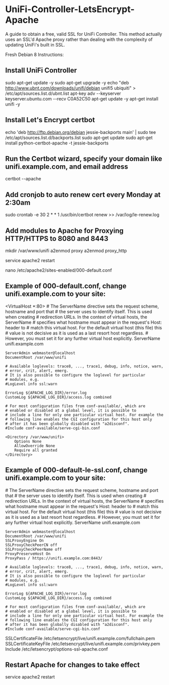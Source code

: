 # UniFi-Controller-LetsEncrypt-Apache
A guide to obtain a free, valid SSL for UniFi Controller. This method actually uses an SSL'd Apache proxy rather than dealing with the complexity of updating UniFi's built in SSL.

Fresh Debian 8 Instructions:

## Install UniFi Controller
sudo apt-get update -y
sudo apt-get upgrade -y
echo "deb http://www.ubnt.com/downloads/unifi/debian unifi5 ubiquiti" > /etc/apt/sources.list.d/ubnt.list 
apt-key adv --keyserver keyserver.ubuntu.com --recv C0A52C50
apt-get update -y
apt-get install unifi -y

## Install Let's Encrypt certbot
echo 'deb http://ftp.debian.org/debian jessie-backports main' | sudo tee /etc/apt/sources.list.d/backports.list
sudo apt-get update
sudo apt-get install python-certbot-apache -t jessie-backports

## Run the Certbot wizard, specify your domain like unifi.example.com, and email address
certbot --apache

## Add cronjob to auto renew cert every Monday at 2:30am
sudo crontab -e
30 2 * * 1 /usr/bin/certbot renew >> /var/log/le-renew.log

## Add modules to Apache for Proxying HTTP/HTTPS to 8080 and 8443
mkdir /var/www/unifi
a2enmod proxy
a2enmod proxy_http

service apache2 restart

nano /etc/apache2/sites-enabled/000-default.conf

## Example of 000-default.conf, change unifi.example.com to your site:

<VirtualHost *:80>
	# The ServerName directive sets the request scheme, hostname and port that
	# the server uses to identify itself. This is used when creating
	# redirection URLs. In the context of virtual hosts, the ServerName
	# specifies what hostname must appear in the request's Host: header to
	# match this virtual host. For the default virtual host (this file) this
	# value is not decisive as it is used as a last resort host regardless.
	# However, you must set it for any further virtual host explicitly.
	ServerName unifi.example.com

	ServerAdmin webmaster@localhost
	DocumentRoot /var/www/unifi

	# Available loglevels: trace8, ..., trace1, debug, info, notice, warn,
	# error, crit, alert, emerg.
	# It is also possible to configure the loglevel for particular
	# modules, e.g.
	#LogLevel info ssl:warn

	ErrorLog ${APACHE_LOG_DIR}/error.log
	CustomLog ${APACHE_LOG_DIR}/access.log combined

	# For most configuration files from conf-available/, which are
	# enabled or disabled at a global level, it is possible to
	# include a line for only one particular virtual host. For example the
	# following line enables the CGI configuration for this host only
	# after it has been globally disabled with "a2disconf".
	#Include conf-available/serve-cgi-bin.conf
	
	<Directory /var/www/unifi>
		Options None
		AllowOverride None
		Require all granted
	</Directory>
</VirtualHost>

## Example of 000-default-le-ssl.conf, change unifi.example.com to your site:

<IfModule mod_ssl.c>
<VirtualHost *:443>
	# The ServerName directive sets the request scheme, hostname and port that
	# the server uses to identify itself. This is used when creating
	# redirection URLs. In the context of virtual hosts, the ServerName
	# specifies what hostname must appear in the request's Host: header to
	# match this virtual host. For the default virtual host (this file) this
	# value is not decisive as it is used as a last resort host regardless.
	# However, you must set it for any further virtual host explicitly.
	ServerName unifi.example.com

	ServerAdmin webmaster@localhost
	DocumentRoot /var/www/unifi
	SSLProxyEngine On
	SSLProxyCheckPeerCN off
	SSLProxyCheckPeerName off
	ProxyPreserveHost On
	ProxyPass / https://unifi.example.com:8443/	

	# Available loglevels: trace8, ..., trace1, debug, info, notice, warn,
	# error, crit, alert, emerg.
	# It is also possible to configure the loglevel for particular
	# modules, e.g.
	#LogLevel info ssl:warn

	ErrorLog ${APACHE_LOG_DIR}/error.log
	CustomLog ${APACHE_LOG_DIR}/access.log combined

	# For most configuration files from conf-available/, which are
	# enabled or disabled at a global level, it is possible to
	# include a line for only one particular virtual host. For example the
	# following line enables the CGI configuration for this host only
	# after it has been globally disabled with "a2disconf".
	#Include conf-available/serve-cgi-bin.conf

	
SSLCertificateFile /etc/letsencrypt/live/unifi.example.com/fullchain.pem
SSLCertificateKeyFile /etc/letsencrypt/live/unifi.example.com/privkey.pem
Include /etc/letsencrypt/options-ssl-apache.conf


</VirtualHost>

</IfModule>

## Restart Apache for changes to take effect
service apache2 restart
